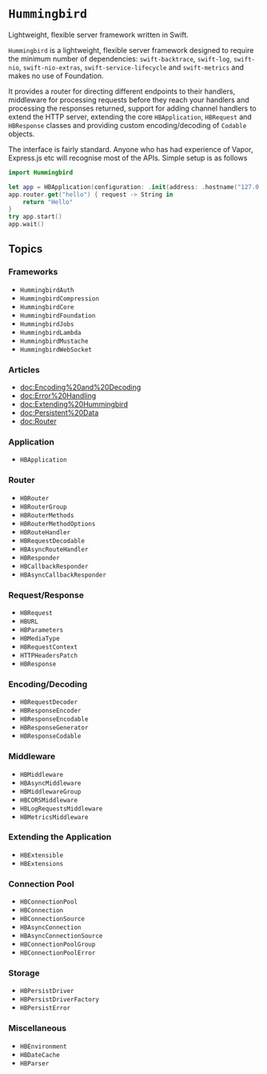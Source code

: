 # ``Hummingbird``

Lightweight, flexible server framework written in Swift.

``Hummingbird`` is a lightweight, flexible server framework designed to require the minimum number of dependencies: `swift-backtrace`, `swift-log`, `swift-nio`, `swift-nio-extras`, `swift-service-lifecycle` and `swift-metrics` and makes no use of Foundation.

It provides a router for directing different endpoints to their handlers, middleware for processing requests before they reach your handlers and processing the responses returned, support for adding channel handlers to extend the HTTP server, extending the core ``HBApplication``, ``HBRequest`` and ``HBResponse`` classes and providing custom encoding/decoding of `Codable` objects.

The interface is fairly standard. Anyone who has had experience of Vapor, Express.js etc will recognise most of the APIs. Simple setup is as follows

```swift
import Hummingbird

let app = HBApplication(configuration: .init(address: .hostname("127.0.0.1", port: 8080)))
app.router.get("hello") { request -> String in
    return "Hello"
}
try app.start()
app.wait()
```

## Topics

### Frameworks

- ``HummingbirdAuth``
- ``HummingbirdCompression``
- ``HummingbirdCore``
- ``HummingbirdFoundation``
- ``HummingbirdJobs``
- ``HummingbirdLambda``
- ``HummingbirdMustache``
- ``HummingbirdWebSocket``

### Articles

- <doc:Encoding%20and%20Decoding>
- <doc:Error%20Handling>
- <doc:Extending%20Hummingbird>
- <doc:Persistent%20Data>
- <doc:Router>

### Application

- ``HBApplication``

### Router

- ``HBRouter``
- ``HBRouterGroup``
- ``HBRouterMethods``
- ``HBRouterMethodOptions``
- ``HBRouteHandler``
- ``HBRequestDecodable``
- ``HBAsyncRouteHandler``
- ``HBResponder``
- ``HBCallbackResponder``
- ``HBAsyncCallbackResponder``

### Request/Response

- ``HBRequest``
- ``HBURL``
- ``HBParameters``
- ``HBMediaType``
- ``HBRequestContext``
- ``HTTPHeadersPatch``
- ``HBResponse``

### Encoding/Decoding

- ``HBRequestDecoder``
- ``HBResponseEncoder``
- ``HBResponseEncodable``
- ``HBResponseGenerator``
- ``HBResponseCodable``

### Middleware

- ``HBMiddleware``
- ``HBAsyncMiddleware``
- ``HBMiddlewareGroup``
- ``HBCORSMiddleware``
- ``HBLogRequestsMiddleware``
- ``HBMetricsMiddleware``

### Extending the Application

- ``HBExtensible``
- ``HBExtensions``

### Connection Pool

- ``HBConnectionPool``
- ``HBConnection``
- ``HBConnectionSource``
- ``HBAsyncConnection``
- ``HBAsyncConnectionSource``
- ``HBConnectionPoolGroup``
- ``HBConnectionPoolError``

### Storage

- ``HBPersistDriver``
- ``HBPersistDriverFactory``
- ``HBPersistError``

### Miscellaneous

- ``HBEnvironment``
- ``HBDateCache``
- ``HBParser``
